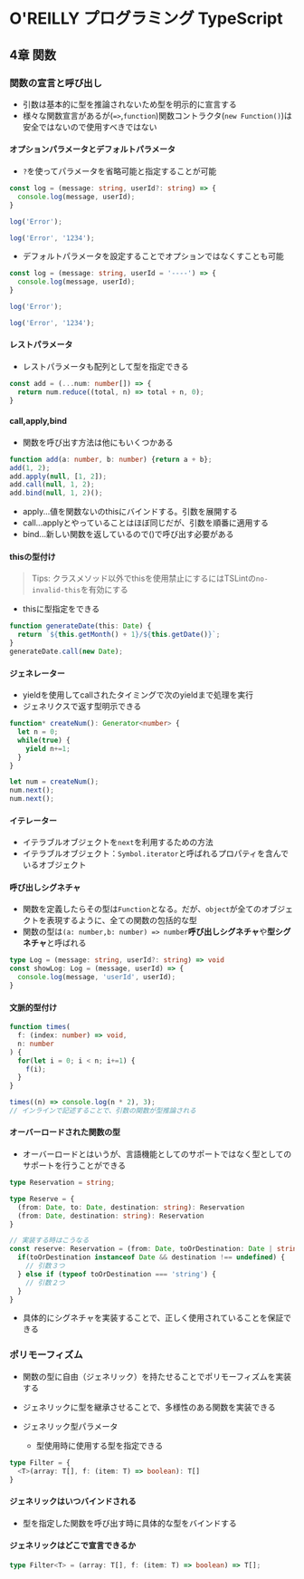 # O'REILLY プログラミング TypeScript

## 4章 関数

### 関数の宣言と呼び出し

- 引数は基本的に型を推論されないため型を明示的に宣言する
- 様々な関数宣言があるが(`=>`,`function`)関数コントラクタ(`new Function()`)は安全ではないので使用すべきではない

#### オプションパラメータとデフォルトパラメータ

- `?`を使ってパラメータを省略可能と指定することが可能

```ts
const log = (message: string, userId?: string) => {
  console.log(message, userId);
}

log('Error');

log('Error', '1234');
```

- デフォルトパラメータを設定することでオプションではなくすことも可能

```ts
const log = (message: string, userId = '----') => {
  console.log(message, userId);
}

log('Error');

log('Error', '1234');
```

#### レストパラメータ

- レストパラメータも配列として型を指定できる

```ts
const add = (...num: number[]) => {
  return num.reduce((total, n) => total + n, 0);
}
```

#### call,apply,bind

- 関数を呼び出す方法は他にもいくつかある

```ts
function add(a: number, b: number) {return a + b};
add(1, 2);
add.apply(null, [1, 2]);
add.call(null, 1, 2);
add.bind(null, 1, 2)();
```

- apply...値を関数ないのthisにバインドする。引数を展開する
- call...applyとやっていることはほぼ同じだが、引数を順番に適用する
- bind...新しい関数を返しているので()で呼び出す必要がある

#### thisの型付け

> Tips: クラスメソッド以外でthisを使用禁止にするにはTSLintの`no-invalid-this`を有効にする

- thisに型指定をできる

```ts
function generateDate(this: Date) {
  return `${this.getMonth() + 1}/${this.getDate()}`;
}
generateDate.call(new Date);
```

#### ジェネレーター

- yieldを使用してcallされたタイミングで次のyieldまで処理を実行
- ジェネリクスで返す型明示できる

```ts
function* createNum(): Generator<number> {
  let n = 0;
  while(true) {
    yield n+=1;
  }
}

let num = createNum();
num.next();
num.next();
```

#### イテレーター

- イテラブルオブジェクトを`next`を利用するための方法
- イテラブルオブジェクト：`Symbol.iterator`と呼ばれるプロパティを含んでいるオブジェクト

#### 呼び出しシグネチャ

- 関数を定義したらその型は`Function`となる。だが、`object`が全てのオブジェクトを表現するように、全ての関数の包括的な型
- 関数の型は`(a: number,b: number) => number`**呼び出しシグネチャ**や**型シグネチャ**と呼ばれる

```ts
type Log = (message: string, userId?: string) => void
const showLog: Log = (message, userId) => {
  console.log(message, 'userId', userId);
}
```

#### 文脈的型付け

```ts
function times(
  f: (index: number) => void,
  n: number
) {
  for(let i = 0; i < n; i+=1) {
    f(i);
  }
}

times((n) => console.log(n * 2), 3);
// インラインで記述することで、引数の関数が型推論される
```

#### オーバーロードされた関数の型

- オーバーロードとはいうが、言語機能としてのサポートではなく型としてのサポートを行うことができる

```ts
type Reservation = string;

type Reserve = {
  (from: Date, to: Date, destination: string): Reservation
  (from: Date, destination: string): Reservation
}

// 実装する時はこうなる
const reserve: Reservation = (from: Date, toOrDestination: Date | string, destination?: string) => {
  if(toOrDestination instanceof Date && destination !== undefined) {
    // 引数３つ
  } else if (typeof toOrDestination === 'string') {
    // 引数２つ
  }
}
```

- 具体的にシグネチャを実装することで、正しく使用されていることを保証できる

### ポリモーフィズム

- 関数の型に自由（ジェネリック）を持たせることでポリモーフィズムを実装する
- ジェネリックに型を継承させることで、多様性のある関数を実装できる

- ジェネリック型パラメータ
  - 型使用時に使用する型を指定できる

```ts
type Filter = {
  <T>(array: T[], f: (item: T) => boolean): T[]
}
```

#### ジェネリックはいつバインドされる

- 型を指定した関数を呼び出す時に具体的な型をバインドする

#### ジェネリックはどこで宣言できるか

```ts
type Filter<T> = (array: T[], f: (item: T) => boolean) => T[];
```